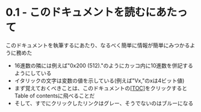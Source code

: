 # 0.1 - このドキュメントを読むにあたって

このドキュメントを執筆するにあたり、なるべく簡単に情報が簡単にみつかるように務めた

* 16進数の隣には例えば"0x200 (512)."のようにカッコ内に10進数を併記するようにしている
* イタリックの文字は変数の値を示している(例えば"Vx,"のxは4ビット値)
* まず覚えておくべきことは、このドキュメントの[[TOC]]()をクリックするとTable of contentsに飛べることだ
* そして、すでにクリックしたリンクはグレー、そうでないのはブルーになる
